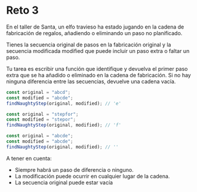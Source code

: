 # Reto 3

En el taller de Santa, un elfo travieso ha estado jugando en la cadena de fabricación de regalos, añadiendo o eliminando un paso no planificado.

Tienes la secuencia original de pasos en la fabricación original y la secuencia modificada modified que puede incluir un paso extra o faltar un paso.

Tu tarea es escribir una función que identifique y devuelva el primer paso extra que se ha añadido o eliminado en la cadena de fabricación. Si no hay ninguna diferencia entre las secuencias, devuelve una cadena vacía.

```js
const original = "abcd";
const modified = "abcde";
findNaughtyStep(original, modified); // 'e'

const original = "stepfor";
const modified = "stepor";
findNaughtyStep(original, modified); // 'f'

const original = "abcde";
const modified = "abcde";
findNaughtyStep(original, modified); // ''
```

A tener en cuenta:

- Siempre habrá un paso de diferencia o ninguno.
- La modificación puede ocurrir en cualquier lugar de la cadena.
- La secuencia original puede estar vacía
